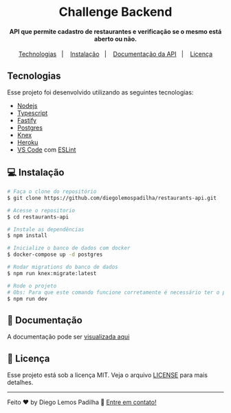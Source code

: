 <h1 align="center">
    Challenge Backend<br>
</h1>

<h4 align="center">
  API que permite cadastro de restaurantes e verificação se o mesmo está aberto ou não.
</h4>

<p align="center">
  <a href="#rocket-technologies">Technologias</a>&nbsp;&nbsp;&nbsp;|&nbsp;&nbsp;&nbsp;
  <a href="#instalação">Instalação</a>&nbsp;&nbsp;&nbsp;|&nbsp;&nbsp;&nbsp;
  <a href="#orange_book-documentação">Documentação da API</a>&nbsp;&nbsp;&nbsp;|&nbsp;&nbsp;&nbsp;
  <a href="#memo-licença">Licença</a>
</p>

## Tecnologias

Esse projeto foi desenvolvido utilizando as seguintes tecnologias:

- [Nodejs](https://nodejs.org/)
- [Typescript](https://www.typescriptlang.org/)
- [Fastify](https://www.fastify.io/)
- [Postgres](https://www.postgresql.org/)
- [Knex](https://knexjs.org/)
- [Heroku](https://www.heroku.com/)
- [VS Code](https://code.visualstudio.com/) com [ESLint](https://eslint.org/)

## 💻 Instalação

```bash
# Faça o clone do repositório
$ git clone https://github.com/diegolemospadilha/restaurants-api.git

# Acesse o repositorio
$ cd restaurants-api

# Instale as dependências
$ npm install

# Inicialize o banco de dados com docker
$ docker-compose up -d postgres

# Rodar migrations do banco de dados
$ npm run knex:migrate:latest

# Rode o projeto
# Obs: Para que este comando funcione corretamente é necessário ter o postgres instalado e inicializado
$ npm run dev
```
## :orange_book: Documentação

A documentação pode ser [visualizada aqui](https://restaurants-api.herokuapp.com/docs/static/index.html)

## :memo: Licença

Esse projeto está sob a licença MIT. Veja o arquivo [LICENSE](LICENSE.md) para mais detalhes.

---

Feito ♥ by Diego Lemos Padilha :wave: [Entre em contato!](https://www.linkedin.com/in/diegolemospadilha/)
